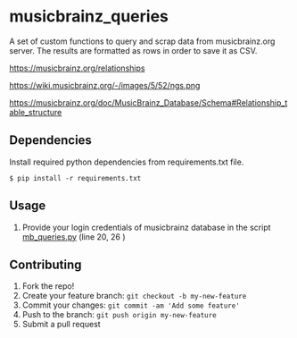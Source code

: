 # musicbrainz_queries


A set of custom functions to query and scrap data from musicbrainz.org server. The results are formatted as rows in order to save it as CSV.


https://musicbrainz.org/relationships

https://wiki.musicbrainz.org/-/images/5/52/ngs.png

https://musicbrainz.org/doc/MusicBrainz_Database/Schema#Relationship_table_structure





## Dependencies

Install required python dependencies from requirements.txt file.

    $ pip install -r requirements.txt


## Usage

1. Provide your login credentials of musicbrainz database in the script [mb_queries.py](https://github.com/albincorreya/musicbrainz_queries/blob/master/mb_queries.py) (line 20, 26 )






## Contributing
1. Fork the repo!
2. Create your feature branch: `git checkout -b my-new-feature`
3. Commit your changes: `git commit -am 'Add some feature'`
4. Push to the branch: `git push origin my-new-feature`
5. Submit a pull request
